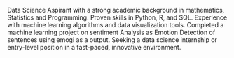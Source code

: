 Data Science Aspirant with a strong academic background in mathematics, Statistics and Programming. Proven skills in Python, R, and SQL. Experience with machine learning algorithms and data visualization tools. Completed a machine learning project on sentiment Analysis as Emotion Detection of sentences using emogi as a output. Seeking a data science internship or entry-level position in a fast-paced, innovative environment.
